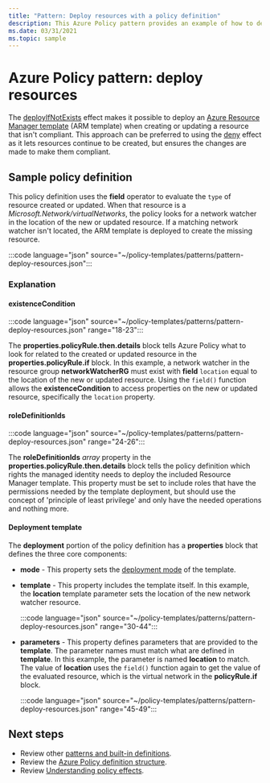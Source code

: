 ```yaml
---
title: "Pattern: Deploy resources with a policy definition"
description: This Azure Policy pattern provides an example of how to deploy resources with a deployIfNotExists policy definition.
ms.date: 03/31/2021
ms.topic: sample
---
```

# Azure Policy pattern: deploy resources

The [deployIfNotExists](../concepts/effects.md#deployifnotexists) effect makes it possible to deploy
an [Azure Resource Manager template](../../../azure-resource-manager/templates/overview.md) (ARM
template) when creating or updating a resource that isn't compliant. This approach can be preferred
to using the [deny](../concepts/effects.md#deny) effect as it lets resources continue to be created,
but ensures the changes are made to make them compliant.

## Sample policy definition

This policy definition uses the **field** operator to evaluate the `type` of resource created or
updated. When that resource is a _Microsoft.Network/virtualNetworks_, the policy looks for a network
watcher in the location of the new or updated resource. If a matching network watcher isn't located,
the ARM template is deployed to create the missing resource.

:::code language="json" source="~/policy-templates/patterns/pattern-deploy-resources.json":::

### Explanation

#### existenceCondition

:::code language="json" source="~/policy-templates/patterns/pattern-deploy-resources.json" range="18-23":::

The **properties.policyRule.then.details** block tells Azure Policy what to look for related to the
created or updated resource in the **properties.policyRule.if** block. In this example, a network
watcher in the resource group **networkWatcherRG** must exist with **field** `location` equal to the
location of the new or updated resource. Using the `field()` function allows the
**existenceCondition** to access properties on the new or updated resource, specifically the
`location` property.

#### roleDefinitionIds

:::code language="json" source="~/policy-templates/patterns/pattern-deploy-resources.json" range="24-26":::

The **roleDefinitionIds** _array_ property in the **properties.policyRule.then.details** block tells
the policy definition which rights the managed identity needs to deploy the included Resource
Manager template. This property must be set to include roles that have the permissions needed by the
template deployment, but should use the concept of 'principle of least privilege' and only have the
needed operations and nothing more.

#### Deployment template

The **deployment** portion of the policy definition has a **properties** block that defines the
three core components:

- **mode** - This property sets the
  [deployment mode](../../../azure-resource-manager/templates/deployment-modes.md) of the template.

- **template** - This property includes the template itself. In this example, the **location**
  template parameter sets the location of the new network watcher resource.

  :::code language="json" source="~/policy-templates/patterns/pattern-deploy-resources.json" range="30-44":::
  
- **parameters** - This property defines parameters that are provided to the **template**. The
  parameter names must match what are defined in **template**. In this example, the parameter is
  named **location** to match. The value of **location** uses the `field()` function again to get
  the value of the evaluated resource, which is the virtual network in the **policyRule.if** block.

  :::code language="json" source="~/policy-templates/patterns/pattern-deploy-resources.json" range="45-49":::

## Next steps

- Review other [patterns and built-in definitions](./index.md).
- Review the [Azure Policy definition structure](../concepts/definition-structure.md).
- Review [Understanding policy effects](../concepts/effects.md).